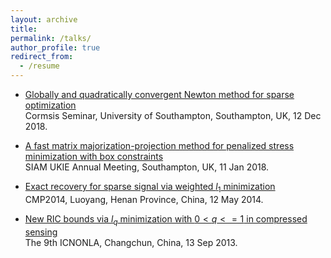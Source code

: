 ```yaml
---
layout: archive
title:  
permalink: /talks/
author_profile: true
redirect_from:
  - /resume
---
```



 

 * [Globally and quadratically convergent Newton method for sparse optimization](https://arxiv.org/abs/1901.02763) <br>
Cormsis Seminar, University of Southampton, Southampton, UK, 12 Dec 2018.

* [A fast matrix majorization-projection method for penalized stress minimization with box constraints](https://ieeexplore.ieee.org/document/8399531) <br>
SIAM UKIE Annual Meeting, Southampton, UK, 11 Jan 2018.
 
* [Exact recovery for sparse signal via weighted $l_1$ minimization](https://doi.org/10.1093/imaiai/iaw002) <br>
CMP2014, Luoyang, Henan Province, China, 12 May 2014. 

* [New RIC bounds via $l_q$ minimization with $0<q<=1$ in compressed sensing](https://arxiv.org/abs/1308.0455) <br>
The 9th ICNONLA, Changchun, China, 13 Sep 2013.
